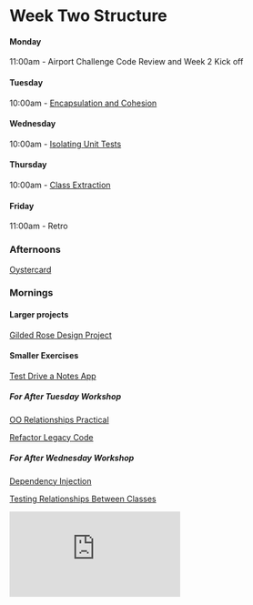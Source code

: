 # Week Two Structure

#### Monday
11:00am - Airport Challenge Code Review and Week 2 Kick off

#### Tuesday
10:00am - [Encapsulation and Cohesion](https://diode.makersacademy.com/students/neoeno/projects/370
)

#### Wednesday
10:00am - [Isolating Unit Tests](https://diode.makersacademy.com/students/samjones1001/projects/1738)

#### Thursday
10:00am - [Class Extraction](https://diode.makersacademy.com/students/samjones1001/projects/1740)

#### Friday
11:00am - Retro

### Afternoons
[Oystercard](../../oystercard)

### Mornings

#### Larger projects
[Gilded Rose Design Project](https://diode.makersacademy.com/students/neoeno/projects/1732)

#### Smaller Exercises

[Test Drive a Notes App](https://diode.makersacademy.com/students/neoeno/projects/13 )

##### For After Tuesday Workshop

[OO Relationships Practical](https://diode.makersacademy.com/students/EdwardAndress/projects/980)

[Refactor Legacy Code](https://diode.makersacademy.com/students/EdwardAndress/projects/977)

##### For After Wednesday Workshop

[Dependency Injection](https://diode.makersacademy.com/students/samjones1001/projects/1742)

[Testing Relationships Between Classes](https://diode.makersacademy.com/students/EdwardAndress/projects/975)


![Tracking pixel](https://githubanalytics.herokuapp.com/course/sequence/apprenticeship/week02.md)
